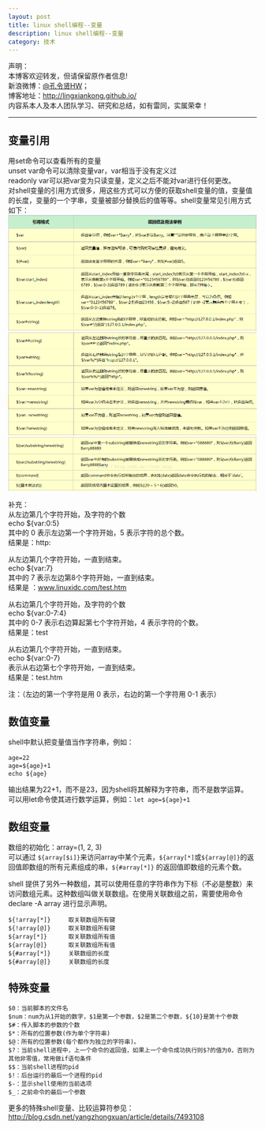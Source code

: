```yaml
---
layout: post
title: linux shell编程--变量
description: linux shell编程--变量
category: 技术
---
```


声明：  
本博客欢迎转发，但请保留原作者信息!  
新浪微博：[@孔令贤HW](http://weibo.com/lingxiankong)；   
博客地址：<http://lingxiankong.github.io/>  
内容系本人及本人团队学习、研究和总结，如有雷同，实属荣幸！

---

## 变量引用
用set命令可以查看所有的变量  
unset var命令可以清除变量var，var相当于没有定义过  
readonly var可以把var变为只读变量，定义之后不能对var进行任何更改。  
对shell变量的引用方式很多，用这些方式可以方便的获取shell变量的值，变量值的长度，变量的一个字串，变量被部分替换后的值等等。shell变量常见引用方式如下：  
![](/images/2014-10-16-shell-variable/1.png)
![](/images/2014-10-16-shell-variable/2.png)
![](/images/2014-10-16-shell-variable/3.png)  

补充：  
从左边第几个字符开始，及字符的个数  
echo ${var:0:5}  
其中的 0 表示左边第一个字符开始，5 表示字符的总个数。  
结果是：http:

从左边第几个字符开始，一直到结束。  
echo ${var:7}  
其中的 7 表示左边第8个字符开始，一直到结束。  
结果是 ：www.linuxidc.com/test.htm  

从右边第几个字符开始，及字符的个数  
echo ${var:0-7:4}  
其中的 0-7 表示右边算起第七个字符开始，4 表示字符的个数。  
结果是：test

从右边第几个字符开始，一直到结束。  
echo ${var:0-7}  
表示从右边第七个字符开始，一直到结束。  
结果是：test.htm  

注：（左边的第一个字符是用 0 表示，右边的第一个字符用 0-1 表示）

## 数值变量
shell中默认把变量值当作字符串，例如：  

    age=22
    age=${age}+1
    echo ${age}

输出结果为22+1，而不是23，因为shell将其解释为字符串，而不是数学运算。  
可以用let命令使其进行数学运算，例如：`let age=${age}+1`

## 数组变量
数组的初始化：array=(1, 2, 3)   
可以通过 `${array[$i]}`来访问array中某个元素，`${array[*]`或`${array[@]}`的返回值即数组的所有元素组成的串，`${#array[*]}` 的返回值即数组的元素个数。

shell 提供了另外一种数组，其可以使用任意的字符串作为下标（不必是整数）来访问数组元素。这种数组叫做关联数组。在使用关联数组之前，需要使用命令 declare -A array 进行显示声明。

	${!array[*]}	 取关联数组所有键
	${!array[@]}	 取关联数组所有键
	${array[*]}	     取关联数组所有值
	${array[@]}	     取关联数组所有值
	${#array[*]}	 关联数组的长度
	${#array[@]}	 关联数组的长度

## 特殊变量

    $0：当前脚本的文件名
    $num：num为从1开始的数字，$1是第一个参数，$2是第二个参数，${10}是第十个参数
    $#：传入脚本的参数的个数
    $*：所有的位置参数(作为单个字符串)
    $@：所有的位置参数(每个都作为独立的字符串)。
    $?：当前shell进程中，上一个命令的返回值，如果上一个命令成功执行则$?的值为0，否则为其他非零值，常用做if语句条件
    $$：当前shell进程的pid
    $!：后台运行的最后一个进程的pid
    $-：显示shell使用的当前选项
    $_：之前命令的最后一个参数

更多的特殊shell变量、比较运算符参见：  
<http://blog.csdn.net/yangzhongxuan/article/details/7493108>
